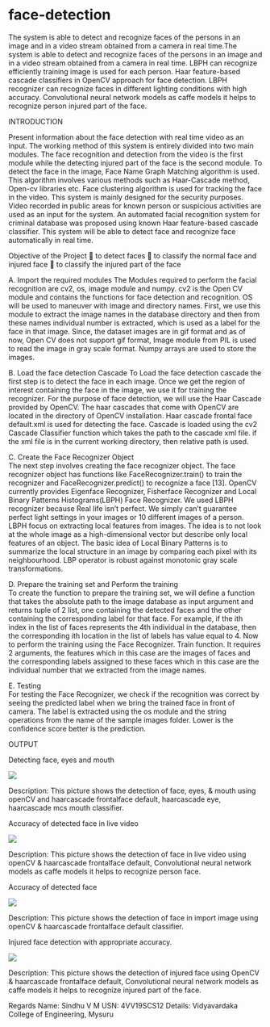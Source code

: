 # face-detection
The system is able to detect and recognize faces of the persons in an image and in a video stream obtained from a camera in real time.The system is able to detect and recognize faces of the persons in an image and in a video stream obtained from a camera in real time. LBPH can recognize efficiently training image is used for each person. Haar feature-based cascade classifiers in OpenCV approach for face detection. LBPH recognizer can recognize faces in different lighting conditions with high accuracy. Convolutional neural network models as caffe models it helps to recognize person injured part of the face.

INTRODUCTION

Present information about the face detection with real time video as an input. The working method of this system is entirely divided into two main modules. The face recognition and detection from the video is the first module while the detecting injured part of the face is the second module. To detect the face in the image, Face Name Graph Matching algorithm is used. This algorithm involves various methods such as Haar-Cascade method, Open-cv libraries etc. Face clustering algorithm is used for tracking the face in the video. This system is mainly designed for the security purposes. Video recorded in public areas for known person or suspicious activities are used as an input for the system. An automated facial recognition system for criminal database was proposed using known Haar feature-based cascade classifier. This system will be able to detect face and recognize face automatically in real time.

Objective of the Project
	to detect faces
 to classify the normal face and injured face
 to classify the injured part of the face

A. Import the required modules
The Modules required to perform the facial recognition are cv2, os, image module and numpy. cv2 is the Open CV module and contains the functions for face detection and recognition. OS will be used to maneuver with image and directory names. First, we use this module to extract the image names in the database directory and then from these names individual number is extracted, which is used as a label for the face in that image. Since, the dataset images are in gif format and as of now, Open CV does not support gif format, Image module from PIL is used to read the image in gray scale format. Numpy arrays are used to store the images.

B. Load the face detection Cascade
To Load the face detection cascade the first step is to detect the face in each image. Once we get the region of interest containing the face in the image, we use it for training the recognizer. For the purpose of face detection, we will use the Haar Cascade provided by OpenCV. The haar cascades that come with OpenCV are located in the directory of OpenCV installation. Haar cascade frontal face default.xml is used for detecting the face. Cascade is loaded using the cv2 Cascade Classifier function which takes the path to the cascade xml file. if the xml file is in the current working directory, then relative path is used.

C. Create the Face Recognizer Object  
The next step involves creating the face recognizer object. The face recognizer object has functions like FaceRecognizer.train() to train the recognizer and FaceRecognizer.predict() to recognize a face [13]. OpenCV currently provides Eigenface Recognizer, Fisherface Recognizer and Local Binary Patterns Histograms(LBPH) Face Recognizer. We used LBPH recognizer because Real life isn’t perfect. We simply can’t guarantee perfect light settings in your images or 10 different images of a person. LBPH focus on extracting local features from images. The idea is to not look at the whole image as a high-dimensional vector but describe only local features of an object. The basic idea of Local Binary Patterns is to summarize the local structure in an image by comparing each pixel with its neighbourhood. LBP operator is robust against monotonic gray scale transformations.

D. Prepare the training set and Perform the training  
To create the function to prepare the training set, we will define a function that takes the absolute path to the image database as input argument and returns tuple of 2 list, one containing the detected faces and the other containing the corresponding label for that face. For example, if the ith index in the list of faces represents the 4th individual in the database, then the corresponding ith location in the list of labels has value equal to 4.   Now to perform the training using the Face Recognizer. Train function. It requires 2 arguments, the features which in this case are the images of faces and the corresponding labels assigned to these faces which in this case are the individual number that we extracted from the image names.

E. Testing   
For testing the Face Recognizer, we check if the recognition was correct by seeing the predicted label when we bring the trained face in front of camera. The label is extracted using the os module and the string operations from the name of the sample images folder. Lower is the confidence score better is the prediction.

OUTPUT

Detecting face, eyes and mouth 

![](https://github.com/Sindhuvm26/face-detection/blob/main/detect1.PNG)

Description: This picture shows the detection of face, eyes, & mouth using openCV and haarcascade frontalface default, haarcascade eye, haarcascade mcs mouth classifier.

Accuracy of detected face in live video

![](https://github.com/Sindhuvm26/face-detection/blob/main/detect2.PNG)

Description: This picture shows the detection of face in live video using openCV & haarcascade frontalface default, Convolutional neural network models as caffe models it helps to recognize person face.

Accuracy of detected face

![](https://github.com/Sindhuvm26/face-detection/blob/main/detect3.PNG)

Description: This picture shows the detection of face in import image using openCV & haarcascade frontalface default classifier.

Injured face detection with appropriate accuracy.

![](https://github.com/Sindhuvm26/face-detection/blob/main/detect4.PNG)

Description: This picture shows the detection of injured face using OpenCV & haarcascade frontalface default, Convolutional neural network models as caffe models it helps to recognize injured part of the face.

Regards
Name: Sindhu V M
USN: 4VV19SCS12
Details: Vidyavardaka College of Engineering, Mysuru


























